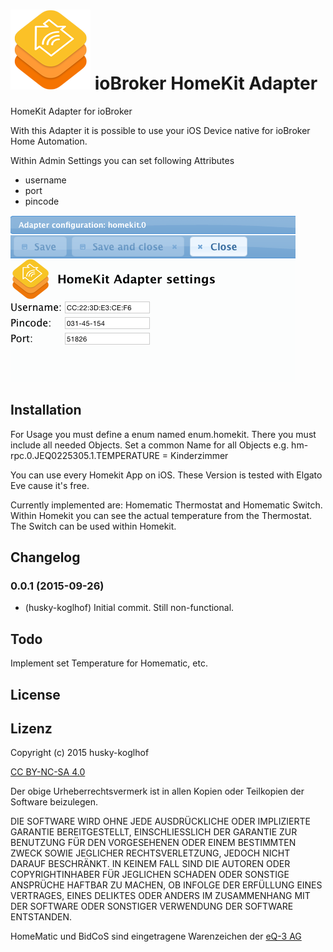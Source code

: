 ![Logo](admin/homekit.png)
ioBroker HomeKit Adapter
==============

HomeKit Adapter for ioBroker

With this Adapter it is possible to use your iOS Device native for ioBroker Home Automation.

Within Admin Settings you can set following Attributes
- username
- port
- pincode

![admin-settings](img/admin_settings.png)

## Installation
For Usage you must define a enum named enum.homekit.
There you must include all needed Objects.
Set a common Name for all Objects e.g. hm-rpc.0.JEQ0225305.1.TEMPERATURE = Kinderzimmer

You can use every Homekit App on iOS. These Version is tested with Elgato Eve cause it's free.

Currently implemented are: Homematic Thermostat and Homematic Switch.
Within Homekit you can see the actual temperature from the Thermostat.
The Switch can be used within Homekit.

## Changelog
### 0.0.1 (2015-09-26)
 - (husky-koglhof) Initial commit. Still non-functional.

## Todo
Implement set Temperature for Homematic, etc.

## License

## Lizenz

Copyright (c) 2015 husky-koglhof

[CC BY-NC-SA 4.0](http://creativecommons.org/licenses/by-nc-sa/4.0/)

Der obige Urheberrechtsvermerk ist in allen Kopien oder Teilkopien der Software beizulegen.

DIE SOFTWARE WIRD OHNE JEDE AUSDRÜCKLICHE ODER IMPLIZIERTE GARANTIE BEREITGESTELLT, EINSCHLIESSLICH DER GARANTIE ZUR BENUTZUNG FÜR DEN VORGESEHENEN ODER EINEM BESTIMMTEN ZWECK SOWIE JEGLICHER RECHTSVERLETZUNG, JEDOCH NICHT DARAUF BESCHRÄNKT. IN KEINEM FALL SIND DIE AUTOREN ODER COPYRIGHTINHABER FÜR JEGLICHEN SCHADEN ODER SONSTIGE ANSPRÜCHE HAFTBAR ZU MACHEN, OB INFOLGE DER ERFÜLLUNG EINES VERTRAGES, EINES DELIKTES ODER ANDERS IM ZUSAMMENHANG MIT DER SOFTWARE ODER SONSTIGER VERWENDUNG DER SOFTWARE ENTSTANDEN.

HomeMatic und BidCoS sind eingetragene Warenzeichen der [eQ-3 AG](http://eq-3.de)
